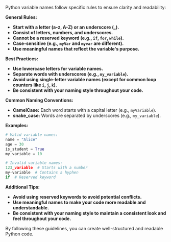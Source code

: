 Python variable names follow specific rules to ensure clarity and readability:

**General Rules:**

- **Start with a letter (a-z, A-Z) or an underscore (_).**
- **Consist of letters, numbers, and underscores.**
- **Cannot be a reserved keyword (e.g., `if`, `for`, `while`).**
- **Case-sensitive (e.g., `myVar` and `myvar` are different).**
- **Use meaningful names that reflect the variable's purpose.**

**Best Practices:**

- **Use lowercase letters for variable names.**
- **Separate words with underscores (e.g., `my_variable`).**
- **Avoid using single-letter variable names (except for common loop counters like `i`, `j`, `k`).**
- **Be consistent with your naming style throughout your code.**

**Common Naming Conventions:**

- **CamelCase:** Each word starts with a capital letter (e.g., `myVariable`).
- **snake_case:** Words are separated by underscores (e.g., `my_variable`).

**Examples:**

```python
# Valid variable names:
name = "Alice"
age = 30
is_student = True
my_variable = 10

# Invalid variable names:
123_variable  # Starts with a number
my-variable  # Contains a hyphen
if  # Reserved keyword
```

**Additional Tips:**

- **Avoid using reserved keywords to avoid potential conflicts.**
- **Use meaningful names to make your code more readable and understandable.**
- **Be consistent with your naming style to maintain a consistent look and feel throughout your code.**

By following these guidelines, you can create well-structured and readable Python code.
